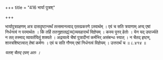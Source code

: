 +++
title = "416 भार्या पुत्रश्"

+++

भार्यापुत्रग्रहणम् अत्र दासदृष्टान्तर्थं तत्समानत्वाद् एतत्प्रकरणे ऽस्वार्थम् । एवं च सति त्रयाणाम् अप्य् एषां निर्धनत्वं न परमार्थतः । किं तर्हि ततनुज्ञातद्र[व्य]व्यवहारार्थं विज्ञेयम् । कस्य पुनर् हेतोः । येन यद् उपार्ज्यते न तत् तस्माद् व्यावर्तयितुं शक्यते । अद्रव्यत्वे चैषां पुत्रादीनां कर्मभिर् असंबन्धः स्यात् । न चैतद् इष्टम्, शास्त्रशिष्टत्वात् तेषां कर्मणः । एवं च सति गौणम् एषां निर्धनत्वं विज्ञेयम् । उत्तरार्थं च ॥ ८.४१४ ॥

_यतश् चैतद् एवम् अतः ।_